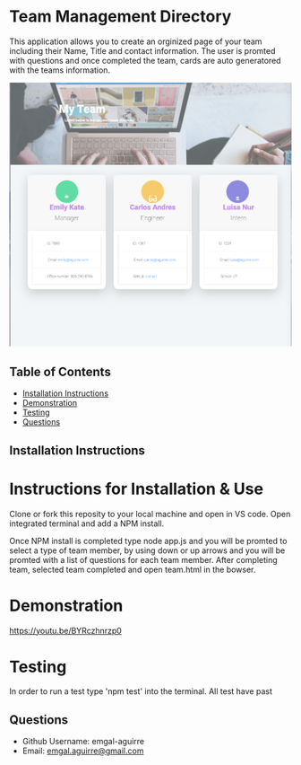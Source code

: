 # Team Management Directory 
This application allows you to create an orginized page of your team including their Name, Title and contact information. 
The user is promted with questions and once completed the team, cards are auto generatored with the teams information.

![ ](Assets/screenshot.png)

 
 ## Table of Contents 
 * [Installation Instructions](#Installation-Instructions)  
 * [Demonstration](#Demonstration)
 * [Testing](#Testing) 
  * [Questions](#Questions) 
 
 
 
 ## Installation Instructions 
# Instructions for Installation & Use
Clone or fork this reposity to your local machine and open in VS code.
Open integrated terminal and add a NPM install. 

Once NPM install is completed type node app.js and you will be promted to select a type of team member, by using down or up arrows and you will be promted with  a list of questions for each team member. After completing team, selected team completed and open team.html in the bowser. 

# Demonstration
https://youtu.be/BYRczhnrzp0

# Testing 
In order to run a test type 'npm test' into the terminal.
All test have past

 ## Questions  
 * Github Username: emgal-aguirre 
 * Email: emgal.aguirre@gmail.com 
 

